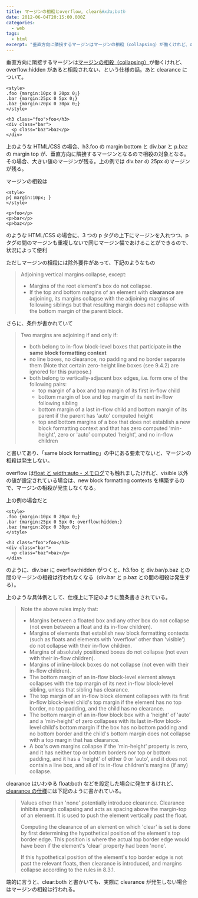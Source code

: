 ```yaml
---
title: マージンの相殺とoverflow, clear&#x3a;both
date: 2012-06-04T20:15:00.000Z
categories:
  - web
tags:
  - html
excerpt: "垂直方向に隣接するマージンはマージンの相殺（collapsing）が働くけれど、overflow:hiddenがあると相殺されない、という仕様の話。あとclearanceについて。"
---
```


垂直方向に隣接するマージンは[マージンの相殺（collapsing）](http://www.w3.org/TR/CSS21/box#collapsing-margins)が働くけれど、overflow:hidden があると相殺されない、という仕様の話。あと clearance について。

```
<style>
.foo {margin:10px 0 20px 0;}
.bar {margin:25px 0 5px 0;}
.baz {margin:20px 0 30px 0;}
</style>

<h3 class="foo">foo</h3>
<div class="bar">
  <p class="baz">baz</p>
</div>

```

上のような HTML/CSS の場合、h3.foo の margin bottom と div.bar と p.baz の margin top が、垂直方向に隣接するマージンとなるので相殺の対象となる。その場合、大きい値のマージンが残る。上の例では div.bar の 25px のマージンが残る。

マージンの相殺は

```
<style>
p{ margin:10px; }
</style>

<p>foo</p>
<p>bar</p>
<p>baz</p>

```

のような HTML/CSS の場合に、3 つの p タグの上下にマージンを入れつつ、p タグの間のマージンも重複しないで同じマージン幅であけることができるので、状況によって便利

ただしマージンの相殺には除外要件があって、下記のようなもの

> Adjoining vertical margins collapse, except:
>
> - Margins of the root element's box do not collapse.
> - If the top and bottom margins of an element with **clearance** are adjoining, its margins collapse with the adjoining margins of following siblings but that resulting margin does not collapse with the bottom margin of the parent block.

さらに、条件が書かれていて

> Two margins are adjoining if and only if:
>
> - both belong to in-flow block-level boxes that participate in **the same block formatting context**
> - no line boxes, no clearance, no padding and no border separate them (Note that certain zero-height line boxes (see 9.4.2) are ignored for this purpose.)
> - both belong to vertically-adjacent box edges, i.e. form one of the following pairs:
>   - top margin of a box and top margin of its first in-flow child
>   - bottom margin of box and top margin of its next in-flow following sibling
>   - bottom margin of a last in-flow child and bottom margin of its parent if the parent has 'auto' computed height
>   - top and bottom margins of a box that does not establish a new block formatting context and that has zero computed 'min-height', zero or 'auto' computed 'height', and no in-flow children

と書いてあり、「same block formatting」の中にある要素でないと、マージンの相殺は発生しない。

overflow は[float と width:auto - メモログ](/blog//2012/05/float_and_width_auto/)でも触れましたけれど、visible 以外の値が設定されている場合は、new block formatting contexts を構築するので、マージンの相殺が発生しなくなる。

上の例の場合だと

```
<style>
.foo {margin:10px 0 20px 0;}
.bar {margin:25px 0 5px 0; overflow:hidden;}
.baz {margin:20px 0 30px 0;}
</style>

<h3 class="foo">foo</h3>
<div class="bar">
  <p class="baz">baz</p>
</div>

```

のように、div.bar に overflow:hidden がつくと、h3.foo と div.bar/p.baz との間のマージンの相殺は行われなくなる（div.bar と p.baz との間の相殺は発生する）。

上のような具体例として、仕様上に下記のように箇条書きされている。

> Note the above rules imply that:
>
> - Margins between a floated box and any other box do not collapse (not even between a float and its in-flow children).
> - Margins of elements that establish new block formatting contexts (such as floats and elements with 'overflow' other than 'visible') do not collapse with their in-flow children.
> - Margins of absolutely positioned boxes do not collapse (not even with their in-flow children).
> - Margins of inline-block boxes do not collapse (not even with their in-flow children).
> - The bottom margin of an in-flow block-level element always collapses with the top margin of its next in-flow block-level sibling, unless that sibling has clearance.
> - The top margin of an in-flow block element collapses with its first in-flow block-level child's top margin if the element has no top border, no top padding, and the child has no clearance.
> - The bottom margin of an in-flow block box with a 'height' of 'auto' and a 'min-height' of zero collapses with its last in-flow block-level child's bottom margin if the box has no bottom padding and no bottom border and the child's bottom margin does not collapse with a top margin that has clearance.
> - A box's own margins collapse if the 'min-height' property is zero, and it has neither top or bottom borders nor top or bottom padding, and it has a 'height' of either 0 or 'auto', and it does not contain a line box, and all of its in-flow children's margins (if any) collapse.

clearance はいわゆる float:both などを設定した場合に発生するけれど、[clearance の仕様](http://www.w3.org/TR/CSS21/visuren.html#clearance)には下記のように書かれている。

> Values other than 'none' potentially introduce clearance. Clearance inhibits margin collapsing and acts as spacing above the margin-top of an element. It is used to push the element vertically past the float.
>
> Computing the clearance of an element on which 'clear' is set is done by first determining the hypothetical position of the element's top border edge. This position is where the actual top border edge would have been if the element's 'clear' property had been 'none'.
>
> If this hypothetical position of the element's top border edge is not past the relevant floats, then clearance is introduced, and margins collapse according to the rules in 8.3.1.

端的に言うと、clear:both と書かいても、実際に clearance が発生しない場合はマージンの相殺は行われる。
